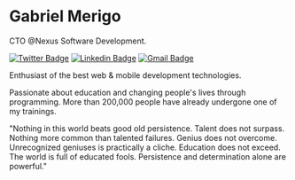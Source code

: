 # Gabriel Merigo

CTO @Nexus Software Development.

[![Twitter Badge](https://img.shields.io/badge/-@dieegosf-00875f?style=flat-square&labelColor=00875f&logo=twitter&logoColor=white&link=https://twitter.com/dieegosf)](https://twitter.com/GabrielMerigo) 
[![Linkedin Badge](https://img.shields.io/badge/-Gabriel%20Merigo-00875f?style=flat-square&logo=Linkedin&logoColor=white&link=https://www.linkedin.com/in/GabrielMerigo/)](https://www.linkedin.com/in/GabrielMerigo/) 
[![Gmail Badge](https://img.shields.io/badge/-gabriel.merigo-00875f?style=flat-square&logo=Gmail&logoColor=white&link=mailto:gabriel.merigo@nexus-sd.com)](mailto:gabriel.merigo@nexus-sd.com)

Enthusiast of the best web & mobile development technologies.

Passionate about education and changing people's lives through programming. More than 200,000 people have already undergone one of my trainings.

"Nothing in this world beats good old persistence. Talent does not surpass. Nothing more common than talented failures. Genius does not overcome. Unrecognized geniuses is practically a cliche. Education does not exceed. The world is full of educated fools. Persistence and determination alone are powerful."
